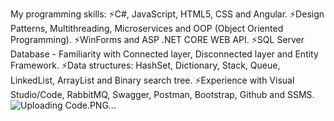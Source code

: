 
My programming skills:
⚡C#, JavaScript, HTML5, CSS and Angular.
⚡Design Patterns, Multithreading, Microservices and OOP (Object Oriented Programming).
⚡WinForms and ASP .NET CORE WEB API.
⚡SQL Server Database - Familiarity with Connected layer, Disconnected layer and Entity Framework.
⚡Data structures: HashSet, Dictionary, Stack, Queue, LinkedList, ArrayList and Binary search tree.
⚡Experience with Visual Studio/Code, RabbitMQ, Swagger, Postman, Bootstrap, Github and SSMS.
                                ![Uploading Code.PNG…]()

<!--
**NatiaSva/NatiaSva** is a ✨ _special_ ✨ repository because its `README.md` (this file) appears on your GitHub profile.

Here are some ideas to get you started:

- 🔭 I’m currently working on ...
- 🌱 I’m currently learning ...
- 👯 I’m looking to collaborate on ...
- 🤔 I’m looking for help with ...
- 💬 Ask me about ...
- 📫 
- 😄 Pronouns: ...
- ⚡ Fun fact: ...
-->
